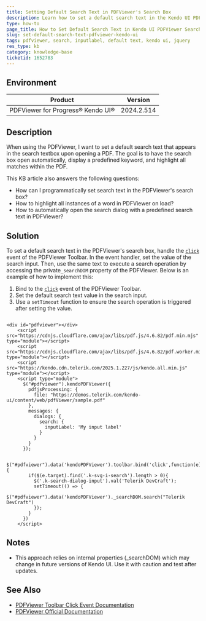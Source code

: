 ```yaml
---
title: Setting Default Search Text in PDFViewer's Search Box
description: Learn how to set a default search text in the Kendo UI PDFViewer's search box.
type: how-to
page_title: How to Set Default Search Text in Kendo UI PDFViewer Search Box
slug: set-default-search-text-pdfviewer-kendo-ui
tags: pdfviewer, search, inputlabel, default text, kendo ui, jquery
res_type: kb
category: knowledge-base
ticketid: 1652783
---
```


## Environment

| Product | Version |
| --- | --- |
| PDFViewer for Progress® Kendo UI® | 2024.2.514 |

## Description

When using the PDFViewer, I want to set a default search text that appears in the search textbox upon opening a PDF. The goal is to have the search box open automatically, display a predefined keyword, and highlight all matches within the PDF.

This KB article also answers the following questions:
- How can I programmatically set search text in the PDFViewer's search box?
- How to highlight all instances of a word in PDFViewer on load?
- How to automatically open the search dialog with a predefined search text in PDFViewer?

## Solution

To set a default search text in the PDFViewer's search box, handle the [`click`](/api/javascript/ui/toolbar/events/click) event of the PDFViewer Toolbar. In the event handler, set the value of the search input. Then, use the same text to execute a search operation by accessing the private`_searchDOM` property of the PDFViewer. Below is an example of how to implement this:

1. Bind to the [`click`](/api/javascript/ui/toolbar/events/click) event of the PDFViewer Toolbar.
2. Set the default search text value in the search input.
3. Use a `setTimeout` function to ensure the search operation is triggered after setting the value.

```dojo

<div id="pdfviewer"></div>
    <script src="https://cdnjs.cloudflare.com/ajax/libs/pdf.js/4.6.82/pdf.min.mjs" type="module"></script>
    <script src="https://cdnjs.cloudflare.com/ajax/libs/pdf.js/4.6.82/pdf.worker.min.mjs" type="module"></script>
    <script src="https://kendo.cdn.telerik.com/2025.1.227/js/kendo.all.min.js" type="module"></script>
    <script type="module">
      $("#pdfviewer").kendoPDFViewer({
        pdfjsProcessing: {
          file: "https://demos.telerik.com/kendo-ui/content/web/pdfViewer/sample.pdf"
        },
        messages: {      
          dialogs: {
            search: {
              inputLabel: 'My input label'
            }
          }
        }
      });

      $("#pdfviewer").data('kendoPDFViewer').toolbar.bind('click',function(e){
        if($(e.target).find('.k-svg-i-search').length > 0){          
          $('.k-search-dialog-input').val('Telerik DevCraft');
          setTimeout(() => {
            $("#pdfviewer").data('kendoPDFViewer')._searchDOM.search("Telerik DevCraft")
          });
        }        
      })
    </script>
```

## Notes

- This approach relies on internal properties (_searchDOM) which may change in future versions of Kendo UI. Use it with caution and test after updates.

## See Also

- [PDFViewer Toolbar Click Event Documentation](https://docs.telerik.com/kendo-ui/api/javascript/ui/toolbar/events/click)
- [PDFViewer Official Documentation](https://docs.telerik.com/kendo-ui/controls/data-management/pdfviewer/overview)
